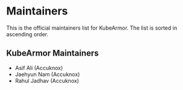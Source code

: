 # Maintainers

This is the official maintainers list for KubeArmor.
The list is sorted in ascending order.

## KubeArmor Maintainers

* Asif Ali (Accuknox)
* Jaehyun Nam (Accuknox)
* Rahul Jadhav (Accuknox)

